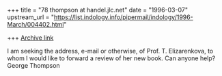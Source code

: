 +++
title = "78 thompson at handel.jlc.net"
date = "1996-03-07"
upstream_url = "https://list.indology.info/pipermail/indology/1996-March/004402.html"

+++
[Archive link](https://list.indology.info/pipermail/indology/1996-March/004402.html)

I am seeking the address, e-mail or otherwise, of Prof. T. Elizarenkova, to
whom I would like to forward a review of her new book. Can anyone help?
                                                George Thompson







